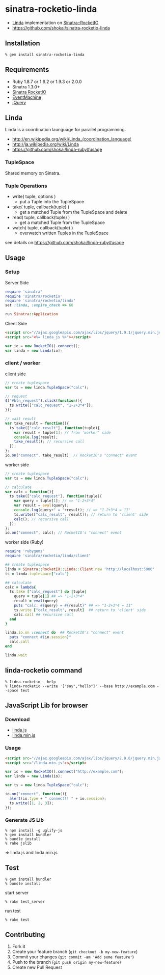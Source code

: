sinatra-rocketio-linda
======================

* [Linda](https://github.com/shokai/linda-ruby) implementation on [Sinatra::RocketIO](https://github.com/shokai/sinatra-rocketio)
* https://github.com/shokai/sinatra-rocketio-linda


Installation
------------

    % gem install sinatra-rocketio-linda


Requirements
------------
* Ruby 1.8.7 or 1.9.2 or 1.9.3 or 2.0.0
* Sinatra 1.3.0+
* [Sinatra RocketIO](https://github.com/shokai/sinatra-rocketio)
* [EventMachine](http://rubyeventmachine.com)
* [jQuery](http://jquery.com)


Linda
-----
Linda is a coordination launguage for parallel programming.

* http://en.wikipedia.org/wiki/Linda_(coordination_language)
* http://ja.wikipedia.org/wiki/Linda
* https://github.com/shokai/linda-ruby#usage


### TupleSpace
Shared memory on Sinatra.


### Tuple Operations
- write( tuple, options )
  - put a Tuple into the TupleSpace
- take( tuple, callback(tuple) )
  - get a matched Tuple from the TupleSpace and delete
- read( tuple, callback(tuple) )
  - get a matched Tuple from the TupleSpace
- watch( tuple, callback(tuple) )
  - overwatch written Tuples in the TupleSpace

see details on https://github.com/shokai/linda-ruby#usage


Usage
-----

### Setup

Server Side

```ruby
require 'sinatra'
require 'sinatra/rocketio'
require 'sinatra/rocketio/linda'
set :linda, :expire_check => 60

run Sinatra::Application
```

Client Side

```html
<script src="//ajax.googleapis.com/ajax/libs/jquery/1.9.1/jquery.min.js"></script>
<script src="<%= linda_js %>"></script>
```

```javascript
var io = new RocketIO().connect();
var linda = new Linda(io);
```

### client / worker

client side

```javascript
// create tuplespace
var ts = new linda.TupleSpace("calc");

// request
$("#btn_request").click(function(){
  ts.write(["calc_request", "1-2+3*4"]);
});

// wait result
var take_result = function(){
  ts.take(["calc_result"], function(tuple){
    var result = tuple[1]; // from 'worker' side
    console.log(result);
    take_result(); // recursive call
  });
};
io.on("connect", take_result); // RocketIO's "connect" event
```

worker side

```javascript
// create tuplespace
var ts = new linda.TupleSpace("calc");

// calculate
var calc = function(){
  ts.take(["calc_request"], function(tuple){
    var query = tuple[1]; // => "1-2+3*4"
    var result = eval(query);
    console.log(query+" = "+result); // => "1-2+3*4 = 11"
    ts.write(["calc_result", result]); // return to 'client' side
    calc(); // recursive call
  });
};
io.on("connect", calc); // RocketIO's "connect" event
```

worker side (Ruby)

```ruby
require 'rubygems'
require 'sinatra/rocketio/linda/client'

## create tuplespace
linda = Sinatra::RocketIO::Linda::Client.new 'http://localhost:5000'
ts = linda.tuplespace["calc"]

## calculate
calc = lambda{
  ts.take ["calc_request"] do |tuple|
    query = tuple[1] ## => "1-2+3*4"
    result = eval(query)
    puts "calc: #{query} = #{result}" ## => "1-2+3*4 = 11"
    ts.write ["calc_result", result]  ## return to 'client' side
    calc.call ## recursive call
  end
}

linda.io.on :connect do  ## RocketIO's "connect" event
  puts "connect #{io.session}"
  calc.call
end

linda.wait
```


linda-rocketio command
----------------------

    % lidna-rocketio --help
    % linda-rocketio --write '["say","hello"]' --base http://example.com --space test


JavaScript Lib for browser
--------------------------

### Download

- [linda.js](https://raw.github.com/shokai/sinatra-rocketio-linda/master/linda.js)
- [linda.min.js](https://raw.github.com/shokai/sinatra-rocketio-linda/master/linda.min.js)


### Usage

```html
<script src="//ajax.googleapis.com/ajax/libs/jquery/2.0.0/jquery.min.js"></script>
<script src="/linda.min.js"></script>
```
```javascript
var io = new RocketIO().connect("http://example.com");
var linda = new Linda(io);

var ts = new linda.TupleSpace("calc");

io.on("connect", function(){
  alert(io.type + " connect!! " + io.session);
  ts.write([1, 2, 3]);
});
```

### Generate JS Lib

    % npm install -g uglify-js
    % gem install bundler
    % bundle install
    % rake jslib

=> linda.js and linda.min.js


Test
----

    % gem install bundler
    % bundle install

start server

    % rake test_server

run test

    % rake test


Contributing
------------
1. Fork it
2. Create your feature branch (`git checkout -b my-new-feature`)
3. Commit your changes (`git commit -am 'Add some feature'`)
4. Push to the branch (`git push origin my-new-feature`)
5. Create new Pull Request
